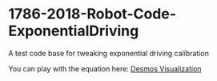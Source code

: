 # 1786-2018-Robot-Code-ExponentialDriving
A test code base for tweaking exponential driving calibration

You can play with the equation here: [Desmos Visualization](https://www.desmos.com/calculator/kuipu0o97w)
